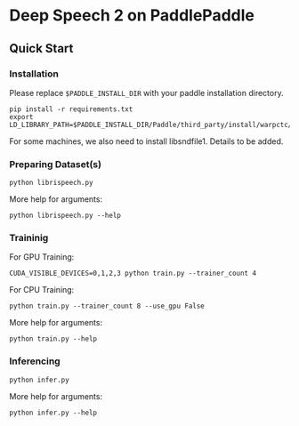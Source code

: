 # Deep Speech 2 on PaddlePaddle

## Quick Start

### Installation

Please replace `$PADDLE_INSTALL_DIR` with your paddle installation directory.

```
pip install -r requirements.txt
export LD_LIBRARY_PATH=$PADDLE_INSTALL_DIR/Paddle/third_party/install/warpctc/lib:$LD_LIBRARY_PATH
```

For some machines, we also need to install libsndfile1. Details to be added.

### Preparing Dataset(s)

```
python librispeech.py
```

More help for arguments:

```
python librispeech.py --help
```

### Traininig

For GPU Training:

```
CUDA_VISIBLE_DEVICES=0,1,2,3 python train.py --trainer_count 4
```

For CPU Training:

```
python train.py --trainer_count 8 --use_gpu False
```

More help for arguments:

```
python train.py --help
```

### Inferencing

```
python infer.py
```

More help for arguments:

```
python infer.py --help
```
